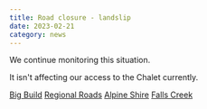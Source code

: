 ```yaml
---
title: Road closure - landslip
date: 2023-02-21
category: news
---
```


We continue monitoring this situation.

It isn't affecting our access to the Chalet currently.

[Big Build](https://bigbuild.vic.gov.au/projects/mrpv/bogong-high-plains-road-landslip)
[Regional Roads](https://regionalroads.vic.gov.au/map/north-eastern-improvements/bogong-high-plains-road-landslip)
[Alpine Shire](https://www.alpineshire.vic.gov.au/residents/roads-and-infrastructure/road-closures-and-changes)
[Falls Creek](https://www.fallscreek.com.au/landslide-on-bogong-high-plains-road/)
